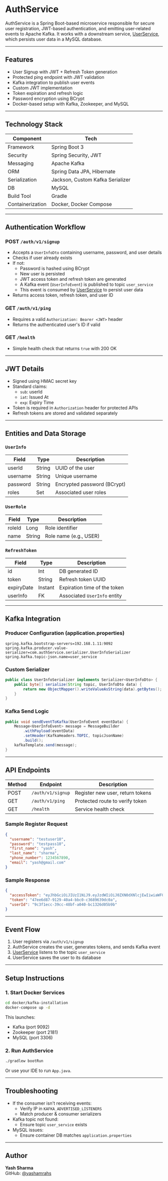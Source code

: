 # AuthService

AuthService is a Spring Boot-based microservice responsible for secure user registration, JWT-based authentication, and emitting user-related events to Apache Kafka. It works with a downstream service, [UserService](https://github.com/yashamrahs/UserService), which persists user data in a MySQL database.

---

## Features

- User Signup with JWT + Refresh Token generation
- Protected ping endpoint with JWT validation
- Kafka integration to publish user events
- Custom JWT implementation
- Token expiration and refresh logic
- Password encryption using BCrypt
- Docker-based setup with Kafka, Zookeeper, and MySQL

---

## Technology Stack

| Component        | Tech                             |
| ---------------- |----------------------------------|
| Framework        | Spring Boot 3                    |
| Security         | Spring Security, JWT             |
| Messaging        | Apache Kafka                     |
| ORM              | Spring Data JPA, Hibernate       |
| Serialization    | Jackson, Custom Kafka Serializer |
| DB               | MySQL                            |
| Build Tool       | Gradle                           |
| Containerization | Docker, Docker Compose           |

---

## Authentication Workflow

### POST `/auth/v1/signup`

- Accepts a `UserInfoDto` containing username, password, and user details
- Checks if user already exists
- If not:
  - Password is hashed using BCrypt
  - New user is persisted
  - JWT access token and refresh token are generated
  - A Kafka event (`UserInfoEvent`) is published to topic `user_service`
  - This event is consumed by [UserService](https://github.com/yashamrahs/UserService) to persist user data
- Returns access token, refresh token, and user ID
 

### GET `/auth/v1/ping`

- Requires a valid `Authorization: Bearer <JWT>` header
- Returns the authenticated user's ID if valid

### GET `/health`

- Simple health check that returns `true` with 200 OK

---

## JWT Details

- Signed using HMAC secret key
- Standard claims:
    - `sub`: userId
    - `iat`: Issued At
    - `exp`: Expiry Time
- Token is required in `Authorization` header for protected APIs
- Refresh tokens are stored and validated separately

---

## Entities and Data Storage

### `UserInfo`


| Field    | Type   | Description                 |
| -------- | ------ | --------------------------- |
| userId   | String | UUID of the user            |
| username | String | Unique username             |
| password | String | Encrypted password (BCrypt) |
| roles    | Set    | Associated user roles       |

### `UserRole`

| Field  | Type   | Description            |
| ------ | ------ | ---------------------- |
| roleId | Long   | Role identifier        |
| name   | String | Role name (e.g., USER) |

### `RefreshToken`

| Field      | Type    | Description                  |
| ---------- | ------- |------------------------------|
| id         | Int     | DB generated ID              |
| token      | String  | Refresh token UUID           |
| expiryDate | Instant | Expiration time of the token |
| userInfo   | FK      | Associated `UserInfo` entity |

---


## Kafka Integration

### Producer Configuration (application.properties)

```
spring.kafka.bootstrap-servers=192.168.1.11:9092
spring.kafka.producer.value-serializer=com.authService.serializer.UserInfoSerializer
spring.kafka.topic-json.name=user_service
```

### Custom Serializer

```java
public class UserInfoSerializer implements Serializer<UserInfoDto> {
    public byte[] serialize(String topic, UserInfoDto data) {
        return new ObjectMapper().writeValueAsString(data).getBytes();
    }
}
```

### Kafka Send Logic

```java
public void sendEventToKafka(UserInfoEvent eventData) {
    Message<UserInfoEvent> message = MessageBuilder
        .withPayload(eventData)
        .setHeader(KafkaHeaders.TOPIC, topicJsonName)
        .build();
    kafkaTemplate.send(message);
}
```

---

## API Endpoints

| Method | Endpoint          | Description                      |
| ------ | ----------------- | -------------------------------- |
| POST   | `/auth/v1/signup` | Register new user, return tokens |
| GET    | `/auth/v1/ping`   | Protected route to verify token  |
| GET    | `/health`         | Service health check             |

### Sample Register Request

```json
{
  "username": "testuser10",
  "password": "testpass10",
  "first_name": "yash",
  "last_name": "sharma",
  "phone_number": 1234567890,
  "email": "yash@gmail.com"
}
```

### Sample Response

```json
{
  "accessToken": "eyJhbGciOiJIUzI1NiJ9.eyJzdWIiOiJ0ZXN0dXNlcjEwIiwiaWF0IjoxNzUxMzk4ODIwLCJleHAiOjE3NTEzOTg4ODB9.uuWuPoBKDebjD_R0X6Nm4pba3bUQ4yzbkL1Qc9DMtD4",
  "token": "47ee6d87-9129-40a4-bbc0-c3689639dc0a",
  "userId": "9c3f1ecc-39cc-48bf-a040-bc1326d05b9b"
}
```

---

## Event Flow

1. User registers via `/auth/v1/signup`
2. AuthService creates the user, generates tokens, and sends Kafka event
3. [UserService](https://github.com/yashamrahs/UserService) listens to the topic `user_service`
4. UserService saves the user to its database

---

## Setup Instructions

### 1. Start Docker Services

```bash
cd docker/kafka-installation
docker-compose up -d
```

This launches:

- Kafka (port 9092)
- Zookeeper (port 2181)
- MySQL (port 3306)

### 2. Run AuthService

```bash
./gradlew bootRun
```

Or use your IDE to run `App.java`.

---

## Troubleshooting

- If the consumer isn't receiving events:
    - Verify IP in `KAFKA_ADVERTISED_LISTENERS`
    - Match producer & consumer serializers
- Kafka topic not found:
    - Ensure topic `user_service` exists
- MySQL issues:
    - Ensure container DB matches `application.properties`

---

## Author

**Yash Sharma**\
GitHub: [@yashamrahs](https://github.com/yashamrahs)


